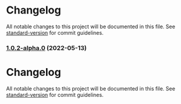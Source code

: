 # Changelog

All notable changes to this project will be documented in this file. See [standard-version](https://github.com/conventional-changelog/standard-version) for commit guidelines.

### [1.0.2-alpha.0](///compare/v1.0.1...v1.0.2-alpha.0) (2022-05-13)

# Changelog

All notable changes to this project will be documented in this file. See [standard-version](https://github.com/conventional-changelog/standard-version) for commit guidelines.
